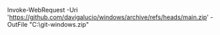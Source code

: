 Invoke-WebRequest -Uri 'https://github.com/davigalucio/windows/archive/refs/heads/main.zip' -OutFile "C:\git-windows.zip"
